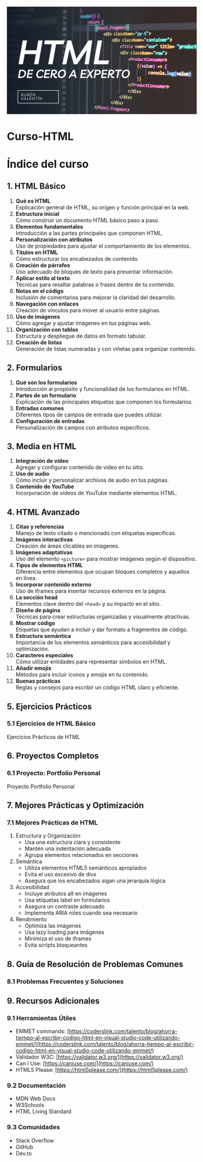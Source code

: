 

<p align="center">
  <img src="cursohtml.png" alt="Curso Html - De cero a Experto">
</p>

# Curso-HTML

# Índice del curso

## 1. HTML Básico
1. **Qué es HTML**  
   Explicación general de HTML, su origen y función principal en la web.  
2. **Estructura inicial**  
   Cómo construir un documento HTML básico paso a paso.  
3. **Elementos fundamentales**  
   Introducción a las partes principales que componen HTML.  
4. **Personalización con atributos**  
   Uso de propiedades para ajustar el comportamiento de los elementos.  
5. **Títulos en HTML**  
   Cómo estructurar los encabezados de contenido.  
6. **Creación de párrafos**  
   Uso adecuado de bloques de texto para presentar información.  
7. **Aplicar estilo al texto**  
   Técnicas para resaltar palabras o frases dentro de tu contenido.  
8. **Notas en el código**  
   Inclusión de comentarios para mejorar la claridad del desarrollo.  
9. **Navegación con enlaces**  
   Creación de vínculos para mover al usuario entre páginas.  
10. **Uso de imágenes**  
    Cómo agregar y ajustar imágenes en tus páginas web.  
11. **Organización con tablas**  
    Estructura y despliegue de datos en formato tabular.  
12. **Creación de listas**  
    Generación de listas numeradas y con viñetas para organizar contenido.  

## 2. Formularios
1. **Qué son los formularios**  
   Introducción al propósito y funcionalidad de los formularios en HTML.  
2. **Partes de un formulario**  
   Explicación de las principales etiquetas que componen los formularios.  
3. **Entradas comunes**  
   Diferentes tipos de campos de entrada que puedes utilizar.  
4. **Configuración de entradas**  
   Personalización de campos con atributos específicos.  

## 3. Media en HTML
1. **Integración de vídeo**  
   Agregar y configurar contenido de vídeo en tu sitio.  
2. **Uso de audio**  
   Cómo incluir y personalizar archivos de audio en tus páginas.  
3. **Contenido de YouTube**  
   Incorporación de vídeos de YouTube mediante elementos HTML.  

## 4. HTML Avanzado
1. **Citas y referencias**  
   Manejo de texto citado o mencionado con etiquetas específicas.  
2. **Imágenes interactivas**  
   Creación de áreas clicables en imágenes.  
3. **Imágenes adaptativas**  
   Uso del elemento `<picture>` para mostrar imágenes según el dispositivo.  
4. **Tipos de elementos HTML**  
   Diferencia entre elementos que ocupan bloques completos y aquellos en línea.  
5. **Incorporar contenido externo**  
   Uso de iframes para insertar recursos externos en la página.  
6. **La sección head**  
   Elementos clave dentro del `<head>` y su impacto en el sitio.  
7. **Diseño de página**  
   Técnicas para crear estructuras organizadas y visualmente atractivas.  
8. **Mostrar código**  
   Etiquetas que ayudan a incluir y dar formato a fragmentos de código.  
9. **Estructura semántica**  
   Importancia de los elementos semánticos para accesibilidad y optimización.  
10. **Caracteres especiales**  
    Cómo utilizar entidades para representar símbolos en HTML.  
11. **Añadir emojis**  
    Métodos para incluir íconos y emojis en tu contenido.  
12. **Buenas prácticas**  
    Reglas y consejos para escribir un código HTML claro y eficiente.

## 5. Ejercicios Prácticos

### 5.1 Ejercicios de HTML Básico

Ejercicios Prácticos de HTML


## 6. Proyectos Completos

### 6.1 Proyecto: Portfolio Personal

Proyecto Portfolio Personal


## 7. Mejores Prácticas y Optimización

### 7.1 Mejores Prácticas de HTML

1.  Estructura y Organización
    -   Usa una estructura clara y consistente
    -   Mantén una indentación adecuada
    -   Agrupa elementos relacionados en secciones
2.  Semántica
    -   Utiliza elementos HTML5 semánticos apropiados
    -   Evita el uso excesivo de divs
    -   Asegura que los encabezados sigan una jerarquía lógica
3.  Accesibilidad
    -   Incluye atributos alt en imágenes
    -   Usa etiquetas label en formularios
    -   Asegura un contraste adecuado
    -   Implementa ARIA roles cuando sea necesario
4.  Rendimiento
    -   Optimiza las imágenes
    -   Usa lazy loading para imágenes
    -   Minimiza el uso de iframes
    -   Evita scripts bloqueantes

## 8. Guía de Resolución de Problemas Comunes

### 8.1 Problemas Frecuentes y Soluciones


## 9. Recursos Adicionales

### 9.1 Herramientas Útiles

-   EMMET commands: [https://coderslink.com/talento/blog/ahorra-tiempo-al-escribir-codigo-html-en-visual-studio-code-utilizando-emmet/](https://coderslink.com/talento/blog/ahorra-tiempo-al-escribir-codigo-html-en-visual-studio-code-utilizando-emmet/)
-   Validador W3C: [https://validator.w3.org/](https://validator.w3.org/)
-   Can I Use: [https://caniuse.com/](https://caniuse.com/)
-   HTML5 Please: [https://html5please.com/](https://html5please.com/)

### 9.2 Documentación

-   MDN Web Docs
-   W3Schools
-   HTML Living Standard

### 9.3 Comunidades

-   Stack Overflow
-   GitHub
-   Dev.to
